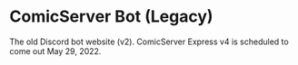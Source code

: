 # ComicServer Bot (Legacy)
The old Discord bot website (v2). ComicServer Express v4 is scheduled to come out May 29, 2022.
